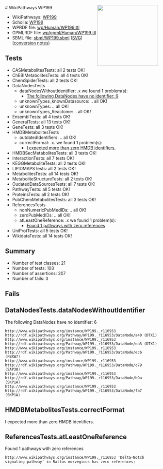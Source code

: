 <img style="float: right; width: 200px" src="../logo.png" />
# WikiPathways WP199

* WikiPathways: [WP199](https://identifiers.org/wikipathways:WP199)
* Scholia: [WP199](https://scholia.toolforge.org/wikipathways/WP199)
* WPRDF file: [wp/Human/WP199.ttl](../wp/Human/WP199.ttl)
* GPMLRDF file: [wp/gpml/Human/WP199.ttl](../wp/gpml/Human/WP199.ttl)
* SBML file: [sbml/WP199.sbml](../sbml/WP199.sbml) ([SVG](../sbml/WP199.svg)) ([conversion notes](../sbml/WP199.txt))

## Tests
* CASMetabolitesTests: all 2 tests OK!
* ChEBIMetabolitesTests: all 4 tests OK!
* ChemSpiderTests: all 2 tests OK!
* DataNodesTests
    * dataNodesWithoutIdentifier: .x we found 1 problem(s):
        * [The following DataNodes have no identifier: 6](#d2d32fa5)
    * unknownTypes_knownDatasource: .. all OK!
    * unknownTypes: .. all OK!
    * unknownTypes_Reactome: .. all OK!
* EnsemblTests: all 4 tests OK!
* GeneralTests: all 13 tests OK!
* GeneTests: all 3 tests OK!
* HMDBMetabolitesTests
    * outdatedIdentifiers: .. all OK!
    * correctFormat: .x. we found 1 problem(s):
        * [I expected more than zero HMDB identifiers.](#ad154c1e)
* HMDBSecMetabolitesTests: all 3 tests OK!
* InteractionTests: all 7 tests OK!
* KEGGMetaboliteTests: all 2 tests OK!
* LIPIDMAPSTests: all 2 tests OK!
* MetabolitesTests: all 14 tests OK!
* MetaboliteStructureTests: all 2 tests OK!
* OudatedDataSourcesTests: all 7 tests OK!
* PathwayTests: all 5 tests OK!
* ProteinsTests: all 2 tests OK!
* PubChemMetabolitesTests: all 3 tests OK!
* ReferencesTests
    * nonNumericPubMedIDs: .. all OK!
    * zeroPubMedIDs: .. all OK!
    * atLeastOneReference: .x we found 1 problem(s):
        * [Found 1 pathways with zero references](#35eb778e)
* UniProtTests: all 5 tests OK!
* WikidataTests: all 14 tests OK!


## Summary

* Number of test classes: 21
* Number of tests: 103
* Number of assertions: 207
* Number of fails: 3

## Fails

<a name="d2d32fa5" />

## DataNodesTests.dataNodesWithoutIdentifier

The following DataNodes have no identifier: 6
```
http://www.wikipathways.org/instance/WP199._r116953 http://rdf.wikipathways.org/Pathway/WP199._r116953/DataNode/a40 (DTX1)
http://www.wikipathways.org/instance/WP199._r116953 http://rdf.wikipathways.org/Pathway/WP199._r116953/DataNode/ea3 (DTX1)
http://www.wikipathways.org/instance/WP199._r116953 http://rdf.wikipathways.org/Pathway/WP199._r116953/DataNode/ecb (FBXW7)
http://www.wikipathways.org/instance/WP199._r116953 http://rdf.wikipathways.org/Pathway/WP199._r116953/DataNode/c79 (SAP30)
http://www.wikipathways.org/instance/WP199._r116953 http://rdf.wikipathways.org/Pathway/WP199._r116953/DataNode/b9a (SKP1A)
http://www.wikipathways.org/instance/WP199._r116953 http://rdf.wikipathways.org/Pathway/WP199._r116953/DataNode/fa7 (SKP1A)
```

<a name="ad154c1e" />

## HMDBMetabolitesTests.correctFormat

I expected more than zero HMDB identifiers.
<a name="35eb778e" />

## ReferencesTests.atLeastOneReference

Found 1 pathways with zero references
```
http://www.wikipathways.org/instance/WP199._r116953 'Delta-Notch signaling pathway' in Rattus norvegicus has zero references; 
```

